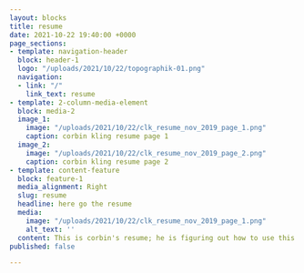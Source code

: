 ```yaml
---
layout: blocks
title: resume
date: 2021-10-22 19:40:00 +0000
page_sections:
- template: navigation-header
  block: header-1
  logo: "/uploads/2021/10/22/topographik-01.png"
  navigation:
  - link: "/"
    link_text: resume
- template: 2-column-media-element
  block: media-2
  image_1:
    image: "/uploads/2021/10/22/clk_resume_nov_2019_page_1.png"
    caption: corbin kling resume page 1
  image_2:
    image: "/uploads/2021/10/22/clk_resume_nov_2019_page_2.png"
    caption: corbin kling resume page 2
- template: content-feature
  block: feature-1
  media_alignment: Right
  slug: resume
  headline: here go the resume
  media:
    image: "/uploads/2021/10/22/clk_resume_nov_2019_page_1.png"
    alt_text: ''
  content: This is corbin's resume; he is figuring out how to use this website<br>
published: false

---
```

